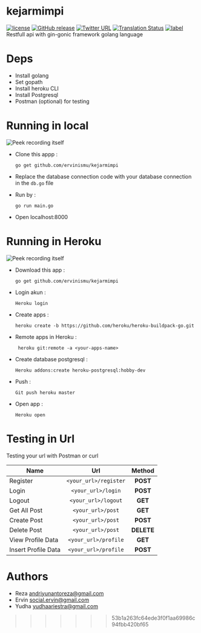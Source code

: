 # kejarmimpi    
[![license](https://img.shields.io/github/license/mashape/apistatus.svg)]()
[![GitHub release](https://img.shields.io/github/release/phw/peek.svg)](https://github.com/phw/peek/releases)
[![Twitter URL](https://img.shields.io/twitter/url/http/shields.io.svg?style=social)]()
[![Translation Status](https://hosted.weblate.org/widgets/peek/-/svg-badge.svg)](https://hosted.weblate.org/engage/peek/?utm_source=widget)
[![label](https://img.shields.io/github/issues-raw/badges/shields/website.svg)]()  
Restfull api with gin-gonic framework golang language  

# Deps
- Install golang
- Set gopath
- Install heroku CLI
- Install Postgresql
- Postman (optional) for testing

# Running in local
![Peek recording itself](https://github.com/ervinismu/kejarmimpi/blob/master/asset/local.gif)
- Clone this appp :

      go get github.com/ervinismu/kejarmimpi

- Replace the database connection code with your database connection in the `db.go` file
- Run by : 
    
      go run main.go

- Open localhost:8000

# Running in Heroku
![Peek recording itself](https://github.com/ervinismu/kejarmimpi/blob/master/asset/Peek%202017-09-22%2010-49.gif)
- Download this app :

      go get github.com/ervinismu/kejarmimpi

- Login akun : 

      Heroku login

- Create apps : 

      heroku create -b https://github.com/heroku/heroku-buildpack-go.git

- Remote apps in Heroku :

       heroku git:remote -a <your-apps-name>

- Create database postgresql : 

      Heroku addons:create heroku-postgresql:hobby-dev

- Push : 

      Git push heroku master

- Open app : 

      Heroku open

# Testing in Url
Testing your url with Postman or curl

| Name                | Url                   | Method   |
| --------------------|:---------------------:|:--------:|
| Register            | `<your_url>/register` |   **POST**   |
| Login               | `<your_url>/login`    |   **POST**   |
| Logout              | `<your_url>/logout`   |   **GET**    |
| Get All Post        | `<your_url>/post`     |   **GET**    |
| Create Post         | `<your_url>/post`     |   **POST**   |
| Delete Post         | `<your_url>/post`     |   **DELETE** |
| View Profile Data   | `<your_url>/profile`  |   **GET**    |
| Insert Profile Data | `<your_url>/profile`  |   **POST**  |

# Authors
- Reza andriyunantoreza@gmail.com
- Ervin social.ervin@gmail.com
- Yudha yudhaariestra@gmail.com
>>>>>>> 53b1a263fc64ede3f0f1aa69986c94fbb420bf65


